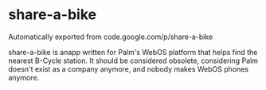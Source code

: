 # share-a-bike
Automatically exported from code.google.com/p/share-a-bike

share-a-bike is anapp written for Palm's WebOS platform that helps find the nearest B-Cycle station. It should be considered obsolete, considering Palm doesn't exist as a company anymore, and nobody makes WebOS phones anymore.
